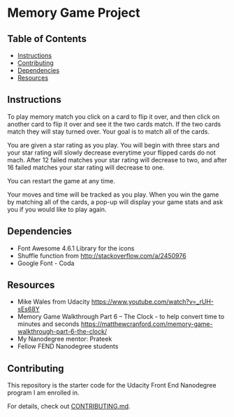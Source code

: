 # Memory Game Project

## Table of Contents

* [Instructions](#instructions)
* [Contributing](#contributing)
* [Dependencies](#dependencies)
* [Resources](#resources)

## Instructions

To play memory match you click on a card to flip it over, and then click on another card to flip it over and see it the two cards match. If the two cards match they will stay turned over. Your goal is to match all of the cards.

You are given a star rating as you play. You will begin with three stars and your star rating will slowly decrease everytime your flipped cards do not mach. After 12 failed matches your star rating will decrease to two, and after 16 failed matches your star rating will decrease to one.

You can restart the game at any time.

Your moves and time will be tracked as you play. When you win the game by matching all of the cards, a pop-up will display your game stats and ask you if you would like to play again.

## Dependencies

* Font Awesome 4.6.1 Library for the icons
* Shuffle function from http://stackoverflow.com/a/2450976
* Google Font - Coda

## Resources

* Mike Wales from Udacity https://www.youtube.com/watch?v=_rUH-sEs68Y
* Memory Game Walkthrough Part 6 – The Clock - to help convert time to minutes and seconds https://matthewcranford.com/memory-game-walkthrough-part-6-the-clock/ 
* My Nanodegree mentor: Prateek
* Fellow FEND Nanodegree students

## Contributing

This repository is the starter code for the Udacity Front End Nanodegree program I am enrolled in.

For details, check out [CONTRIBUTING.md](CONTRIBUTING.md).
